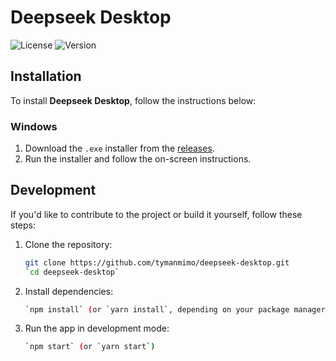 # Deepseek Desktop

![License](https://img.shields.io/badge/license-MIT-blue.svg)
![Version](https://img.shields.io/badge/version-1.0.0-green.svg)

## Installation

To install **Deepseek Desktop**, follow the instructions below:

### Windows
1. Download the `.exe` installer from the [releases](https://github.com/tymanmimo/deepseek-desktop/releases).
2. Run the installer and follow the on-screen instructions.

## Development

If you'd like to contribute to the project or build it yourself, follow these steps:

1. Clone the repository:
   ```bash
   git clone https://github.com/tymanmimo/deepseek-desktop.git  
   `cd deepseek-desktop`

3. Install dependencies:
   ```bash
   `npm install` (or `yarn install`, depending on your package manager)

5. Run the app in development mode:
   ```bash
   `npm start` (or `yarn start`)
